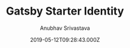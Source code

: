 ---
title: Gatsby Starter Identity
github: https://github.com/anubhavsrivastava/gatsby-starter-identity
demo: https://anubhavsrivastava.github.io/gatsby-starter-identity/
author: Anubhav Srivastava
ssg:
  - Gatsby
cms:
  - Markdown
date: 2019-05-12T09:28:43.000Z
description: Gatsby.js V2 starter template based on Identity by HTML5 UP
draft: false
publish_date: '2019-05-12T09:28:43Z'
update_date: '2022-01-13T09:40:40Z'
github_star: 16
github_fork: 8
---